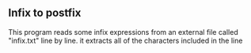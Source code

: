 ## Infix to postfix

This program reads some infix expressions from an external file called "infix.txt" line by line.
it extracts all of the characters included in the line 
